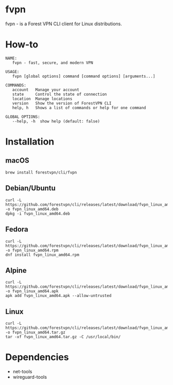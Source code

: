 # fvpn

fvpn - is a Forest VPN CLI client for Linux distributions.

# How-to

```
NAME:
   fvpn - fast, secure, and modern VPN

USAGE:
   fvpn [global options] command [command options] [arguments...]

COMMANDS:
   account   Manage your account
   state     Control the state of connection
   location  Manage locations
   version   Show the version of ForestVPN CLI
   help, h   Shows a list of commands or help for one command

GLOBAL OPTIONS:
   --help, -h  show help (default: false)
```

# Installation

## macOS

```
brew install forestvpn/cli/fvpn
```

## Debian/Ubuntu

```
curl -L https://github.com/forestvpn/cli/releases/latest/download/fvpn_linux_amd64.deb -o fvpn_linux_amd64.deb
dpkg -i fvpn_linux_amd64.deb
```

## Fedora

```
curl -L https://github.com/forestvpn/cli/releases/latest/download/fvpn_linux_amd64.rpm -o fvpn_linux_amd64.rpm
dnf install fvpn_linux_amd64.rpm
```

## Alpine

```
curl -L https://github.com/forestvpn/cli/releases/latest/download/fvpn_linux_amd64.apk -o fvpn_linux_amd64.apk
apk add fvpn_linux_amd64.apk --allow-untrusted
```

## Linux

```
curl -L https://github.com/forestvpn/cli/releases/latest/download/fvpn_linux_amd64.tar.gz -o fvpn_linux_amd64.tar.gz
tar -xf fvpn_linux_amd64.tar.gz -C /usr/local/bin/
```

# Dependencies

- net-tools
- wireguard-tools